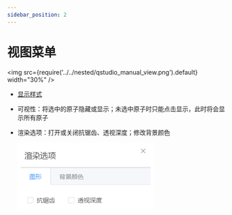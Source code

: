 ```yaml
---
sidebar_position: 2
---
```


# 视图菜单

<!-- <img src="nested/qstudio_manual_view.png"> -->
<img src={require('../../nested/qstudio_manual_view.png').default} width="30%" />

- [显示样式](./qstudio_manual_view_display.md)
- 可视性：将选中的原子隐藏或显示；未选中原子时只能点击显示，此时将会显示所有原子
- 渲染选项：打开或关闭抗锯齿、透视深度；修改背景颜色
  
  ![](../../nested/qstudio_manual_view2.png)
